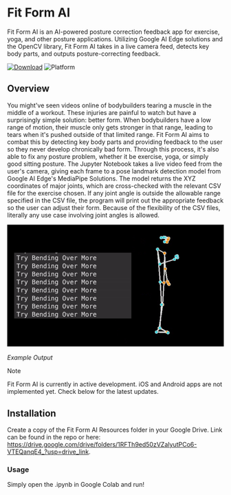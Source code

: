 # Fit Form AI
Fit Form AI is an AI-powered posture correction feedback app for exercise, yoga, and other posture applications. Utilizing Google AI Edge solutions and the OpenCV library, Fit Form AI takes in a live camera feed, detects key body parts, and outputs posture-correcting feedback.

[![Download](https://img.shields.io/badge/download-latest-brightgreen?style=flat-square)]([https://github.com/jordanbaird/Ice/releases/latest](https://colab.research.google.com/github/pythonioncoder/Fit-Form-AI/blob/main/Prototype_2_Electric_Boogalooo.ipynb))
![Platform](https://img.shields.io/badge/Platform-Browser-blue)

## Overview
You might've seen videos online of bodybuilders tearing a muscle in the middle of a workout. These injuries are painful to watch but have a surprisingly simple solution: better form. When bodybuilders have a low range of motion, their muscle only gets stronger in that range, leading to tears when it's pushed outside of that limited range. Fit Form AI aims to combat this by detecting key body parts and providing feedback to the user so they never develop chronically bad form. Through this process, it's also able to fix any posture problem, whether it be exercise, yoga, or simply good sitting posture. The Jupyter Notebook takes a live video feed from the user's camera, giving each frame to a pose landmark detection model from Google AI Edge's MediaPipe Solutions. The model returns the XYZ coordinates of major joints, which are cross-checked with the relevant CSV file for the exercise chosen. If any joint angle is outside the allowable range specified in the CSV file, the program will print out the appropriate feedback so the user can adjust their form. Because of the flexibility of the CSV files, literally any use case involving joint angles is allowed.



![Demo Video](https://github.com/pythonioncoder/Fit-Form-AI/blob/7c24619d6f0f889c9865ce3137492d6c27a7b812/Fit%20Form%20AI%20Demo.gif)

*Example Output*


>[!NOTE]
>Fit Form AI is currently in active development. iOS and Android apps are not implemented yet. Check below for the latest updates.

## Installation
Create a copy of the Fit Form AI Resources folder in your Google Drive. Link can be found in the repo or here: https://drive.google.com/drive/folders/1RFTh9ed50zVZaIyutPCo6-VTEQanqE4_?usp=drive_link.

### Usage
Simply open the .ipynb in Google Colab and run!
